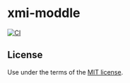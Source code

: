 # xmi-moddle

[![CI](https://github.com/bpmn-io/xmi-moddle/workflows/CI/badge.svg)](https://github.com/bpmn-io/xmi-moddle/actions?query=workflow%3ACI)

## License

Use under the terms of the [MIT license](http://opensource.org/licenses/MIT).
